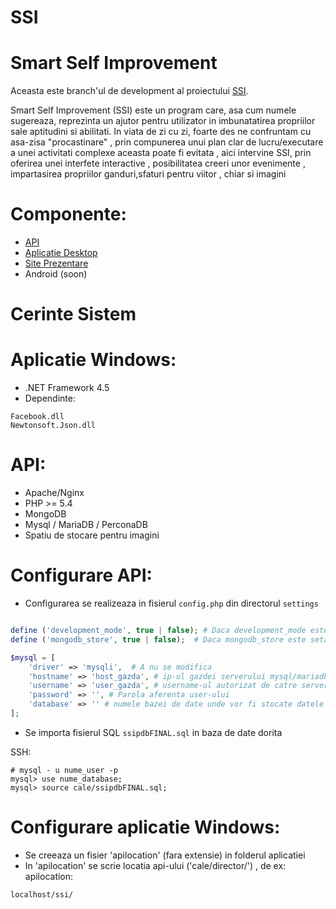 # SSI #
# Smart Self Improvement # 

Aceasta este branch'ul de development al proiectului [SSI](http://community.infoeducatie.ro/t/ssi-smart-self-improvement-utilitar-caras-severin-lucrari-2015-nationala/3864).

Smart Self Improvement (SSI) este un program care, asa cum numele sugereaza, reprezinta un ajutor pentru utilizator
in imbunatatirea propriilor sale aptitudini si abilitati. In viata de zi cu zi, foarte des ne confruntam cu asa-zisa
"procastinare" , prin compunerea unui plan clar de lucru/executare a unei activitati complexe aceasta poate fi evitata ,
aici intervine SSI, prin oferirea unei interfete interactive , posibilitatea creeri unor evenimente ,
impartasirea propriilor ganduri,sfaturi pentru viitor , chiar si imagini

# Componente: #
- [API](https://github.com/robery567/SSI/tree/master/SSI-API)
- [Aplicatie Desktop](https://github.com/robery567/SSI/tree/master/SSI)
- [Site Prezentare](https://github.com/robery567/SSI/tree/master/SSI-WEB)
- Android (soon)

# Cerinte Sistem #
# Aplicatie Windows:
- .NET Framework 4.5
- Dependinte:
 ```
 Facebook.dll
 Newtonsoft.Json.dll
 ```
 
# API: 
- Apache/Nginx
- PHP >= 5.4
- MongoDB
- Mysql / MariaDB / PerconaDB
- Spatiu de stocare pentru imagini

# Configurare API:
- Configurarea se realizeaza in fisierul `config.php` din directorul `settings`
```php

define ('development_mode', true | false); # Daca development_mode este setat pe true vor fi afisate toate erorile
define ('mongodb_store', true | false);  # Daca mongodb_store este setat pe true imaginile vor fi stocate in colectii MongoDB

$mysql = [
    'driver' => 'mysqli',  # A nu se modifica
    'hostname' => 'host_gazda', # ip-ul gazdei serverului mysql/mariadb
    'username' => 'user_gazda', # username-ul autorizat de catre serverul gazda MySQL 
    'password' => '', # Parola aferenta user-ului
    'database' => '' # numele bazei de date unde vor fi stocate datele trimise si primite de catre aplicatie
];

```
- Se importa fisierul SQL `ssipdbFINAL.sql` in baza de date dorita

SSH: 
```
# mysql - u nume_user -p 
mysql> use nume_database;
mysql> source cale/ssipdbFINAL.sql;
```
# Configurare aplicatie Windows:
- Se creeaza un fisier 'apilocation' (fara extensie) in folderul aplicatiei
- In 'apilocation' se scrie locatia api-ului ('cale/director/') , de ex:
apilocation:
```
localhost/ssi/
```
